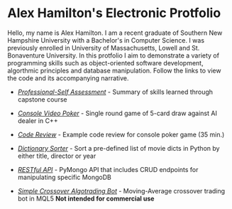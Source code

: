 # Alex Hamilton's Electronic Protfolio

Hello, my name is Alex Hamilton. I am a recent graduate of Southern New Hampshire University with a Bachelor's in Computer Science. I was previously enrolled in University of Massachusetts, Lowell and St. Bonaventure University. In this protfolio I aim to demonstrate a variety of programming skills such as object-oriented software development, algorthmic principles and database manipulation. Follow the links to view the code and its accompanying narrative.

- [*Professional-Self Assessment*](https://github.com/AHamilton653/ePortfolio/blob/f2ff5141ed2e5a57005b14ca46dd6ae2084e1a84/Alex_Hamilton_Professional_Self_Assessment.docx) - Summary of skills learned through capstone course

- [*Console Video Poker*](https://github.com/AHamilton653/ePortfolio/tree/558a9dedbf2eacacf47bfb0d56c231e08d9df0b7/Poker-Game) - Single round game of 5-card draw against AI dealer in C++

- [*Code Review*](https://github.com/AHamilton653/ePortfolio/tree/558a9dedbf2eacacf47bfb0d56c231e08d9df0b7/Code-Review) - Example code review for console poker game (35 min.)

- [*Dictionary Sorter*](https://github.com/AHamilton653/ePortfolio/tree/47bbc5b45727a65fc88f079edd028aabbc32c6cd/Movie-Sorter) - Sort a pre-defined list of movie dicts in Python by either title, director or year

- [*RESTful API*](https://github.com/AHamilton653/ePortfolio/tree/558a9dedbf2eacacf47bfb0d56c231e08d9df0b7/RESTful-API) - PyMongo API that includes CRUD endpoints for manipulating specific MongoDB

- [*Simple Crossover Algotrading Bot*](https://github.com/AHamilton653/ePortfolio/tree/558a9dedbf2eacacf47bfb0d56c231e08d9df0b7/Crossover-Bot) - Moving-Average crossover trading bot in MQL5 **Not intended for commercial use**
